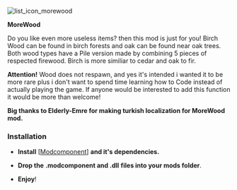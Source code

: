 ![list_icon_morewood](https://github.com/user-attachments/assets/f3f8efa3-1581-4433-a364-870a15062071)


**MoreWood**

Do you like even more useless items? then this mod is just for you!
Birch Wood can be found in birch forests and oak can be found near oak trees.
Both wood types have a Pile version made by combining 5 pieces of respected firewood.
Birch is more similiar to cedar and oak to fir.

**Attention!** Wood does not respawn, and yes it's intended i wanted it to be more rare plus i don't want to spend time learning how to Code
instead of actually playing the game. If anyone would be interested to add this function it would be more than welcome!


**Big thanks to Elderly-Emre for making turkish localization for MoreWood mod.**

### Installation

- **Install** [[Modcomponent](https://github.com/dommrogers/ModComponent/releases/tag/6.3.1)] **and it's dependencies.**

- **Drop the** **.modcomponent and .dll** **files into your mods folder**.
- **Enjoy**!
